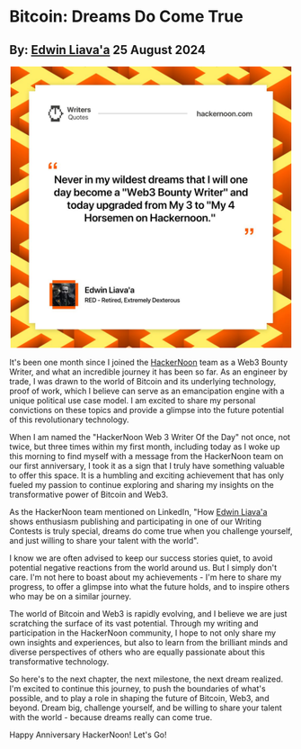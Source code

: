 # Bitcoin: Dreams Do Come True
## By: [Edwin Liava'a](https://github.com/EdwinLiavaa) 25 August 2024

<p align="center">
 <img width="500" src="https://github.com/EdwinLiavaa/liavaa.space/blob/main/blog/20240825/pic.png">
</p>

It's been one month since I joined the [HackerNoon](https://hackernoon.com) team as a Web3 Bounty Writer, and what an incredible journey it has been so far. As an engineer by trade, I was drawn to the world of Bitcoin and its underlying technology, proof of work, which I believe can serve as an emancipation engine with a unique political use case model. I am excited to share my personal convictions on these topics and provide a glimpse into the future potential of this revolutionary technology.

When I am named the "HackerNoon Web 3 Writer Of the Day" not once, not twice, but three times within my first month, including today as I woke up this morning to find myself with a message from the HackerNoon team on our first anniversary, I took it as a sign that I truly have something valuable to offer this space. It is a humbling and exciting achievement that has only fueled my passion to continue exploring and sharing my insights on the transformative power of Bitcoin and Web3.

As the HackerNoon team mentioned on LinkedIn, "How [Edwin Liava'a](https://hackernoon.com/u/edwinliavaa) shows enthusiasm publishing and participating in one of our Writing Contests is truly special, dreams do come true when you challenge yourself, and just willing to share your talent with the world".

I know we are often advised to keep our success stories quiet, to avoid potential negative reactions from the world around us. But I simply don't care. I'm not here to boast about my achievements - I'm here to share my progress, to offer a glimpse into what the future holds, and to inspire others who may be on a similar journey.

The world of Bitcoin and Web3 is rapidly evolving, and I believe we are just scratching the surface of its vast potential. Through my writing and participation in the HackerNoon community, I hope to not only share my own insights and experiences, but also to learn from the brilliant minds and diverse perspectives of others who are equally passionate about this transformative technology.

So here's to the next chapter, the next milestone, the next dream realized. I'm excited to continue this journey, to push the boundaries of what's possible, and to play a role in shaping the future of Bitcoin, Web3, and beyond. Dream big, challenge yourself, and be willing to share your talent with the world - because dreams really can come true.

Happy Anniversary HackerNoon! Let's Go!